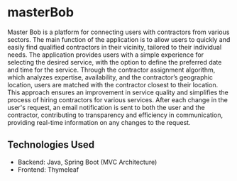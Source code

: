 # masterBob

Master Bob is a platform for connecting users with contractors from various sectors. The main function of the application is to allow users to quickly and 
easily find qualified contractors in their vicinity, tailored to their individual needs. The application provides users with a simple experience for selecting the 
desired service, with the option to define the preferred date and time for the service. Through the contractor assignment algorithm, which analyzes expertise, 
availability, and the contractor’s geographic location, users are matched with the contractor closest to their location. This approach ensures an improvement in 
service quality and simplifies the process of hiring contractors for various services. After each change in the user's request, an email notification is sent to both 
the user and the contractor, contributing to transparency and efficiency in communication, providing real-time information on any changes to the request.

## Technologies Used

- Backend: Java, Spring Boot (MVC Architecture)
- Frontend: Thymeleaf
